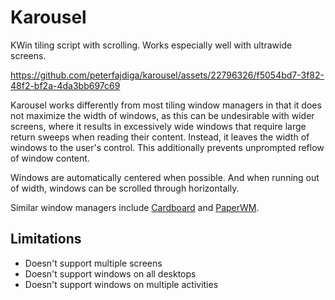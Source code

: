 # Karousel
KWin tiling script with scrolling. Works especially well with ultrawide screens.

https://github.com/peterfajdiga/karousel/assets/22796326/f5054bd7-3f82-48f2-bf2a-4da3bb697c69

Karousel works differently from most tiling window managers in that it does not maximize the width
of windows, as this can be undesirable with wider screens, where it results in excessively wide
windows that require large return sweeps when reading their content.
Instead, it leaves the width of windows to the user's control. This additionally prevents
unprompted reflow of window content.

Windows are automatically centered when possible. And when running out of width, windows can be
scrolled through horizontally.

Similar window managers include [Cardboard](https://gitlab.com/cardboardwm/cardboard) and
[PaperWM](https://github.com/paperwm/PaperWM).

## Limitations
- Doesn't support multiple screens
- Doesn't support windows on all desktops
- Doesn't support windows on multiple activities
